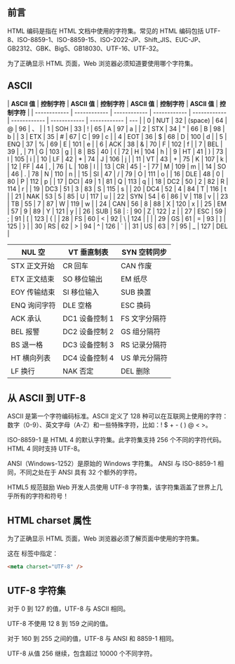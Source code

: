 ## 前言

HTML 编码是指在 HTML 文档中使用的字符集。常见的 HTML 编码包括 UTF-8、ISO-8859-1、ISO-8859-15、ISO-2022-JP、Shift_JIS、EUC-JP、GB2312、GBK、Big5、GB18030、UTF-16、UTF-32。

为了正确显示 HTML 页面，Web 浏览器必须知道要使用哪个字符集。

## ASCII

| **ASCII 值** | **控制字符** | **ASCII 值** | **控制字符** | **ASCII 值** | **控制字符** | **ASCII 值** | **控制字符** |
| ------------ | ------------ | ------------ | ------------ | ------------ | ------------ | ------------ | ------------ | --- |
| 0            | NUT          | 32           | (space)      | 64           | @            | 96           | 、           |
| 1            | SOH          | 33           | !            | 65           | A            | 97           | a            |
| 2            | STX          | 34           | "            | 66           | B            | 98           | b            |
| 3            | ETX          | 35           | #            | 67           | C            | 99           | c            |
| 4            | EOT          | 36           | $            | 68           | D            | 100          | d            |
| 5            | ENQ          | 37           | %            | 69           | E            | 101          | e            |
| 6            | ACK          | 38           | &            | 70           | F            | 102          | f            |
| 7            | BEL          | 39           | ,            | 71           | G            | 103          | g            |
| 8            | BS           | 40           | (            | 72           | H            | 104          | h            |
| 9            | HT           | 41           | )            | 73           | I            | 105          | i            |
| 10           | LF           | 42           | \*           | 74           | J            | 106          | j            |
| 11           | VT           | 43           | +            | 75           | K            | 107          | k            |
| 12           | FF           | 44           | ,            | 76           | L            | 108          | l            |
| 13           | CR           | 45           | -            | 77           | M            | 109          | m            |
| 14           | SO           | 46           | .            | 78           | N            | 110          | n            |
| 15           | SI           | 47           | /            | 79           | O            | 111          | o            |
| 16           | DLE          | 48           | 0            | 80           | P            | 112          | p            |
| 17           | DCI          | 49           | 1            | 81           | Q            | 113          | q            |
| 18           | DC2          | 50           | 2            | 82           | R            | 114          | r            |
| 19           | DC3          | 51           | 3            | 83           | S            | 115          | s            |
| 20           | DC4          | 52           | 4            | 84           | T            | 116          | t            |
| 21           | NAK          | 53           | 5            | 85           | U            | 117          | u            |
| 22           | SYN          | 54           | 6            | 86           | V            | 118          | v            |
| 23           | TB           | 55           | 7            | 87           | W            | 119          | w            |
| 24           | CAN          | 56           | 8            | 88           | X            | 120          | x            |
| 25           | EM           | 57           | 9            | 89           | Y            | 121          | y            |
| 26           | SUB          | 58           | :            | 90           | Z            | 122          | z            |
| 27           | ESC          | 59           | ;            | 91           | [            | 123          | {            |
| 28           | FS           | 60           | <            | 92           | \            | 124          |              |     |
| 29           | GS           | 61           | =            | 93           | ]            | 125          | }            |
| 30           | RS           | 62           | >            | 94           | ^            | 126          | `            |
| 31           | US           | 63           | ?            | 95           | \_           | 127          | DEL          |

| NUL 空       | VT 垂直制表    | SYN 空转同步  |
| ------------ | -------------- | ------------- |
| STX 正文开始 | CR 回车        | CAN 作废      |
| ETX 正文结束 | SO 移位输出    | EM 纸尽       |
| EOY 传输结束 | SI 移位输入    | SUB 换置      |
| ENQ 询问字符 | DLE 空格       | ESC 换码      |
| ACK 承认     | DC1 设备控制 1 | FS 文字分隔符 |
| BEL 报警     | DC2 设备控制 2 | GS 组分隔符   |
| BS 退一格    | DC3 设备控制 3 | RS 记录分隔符 |
| HT 横向列表  | DC4 设备控制 4 | US 单元分隔符 |
| LF 换行      | NAK 否定       | DEL 删除      |

## 从 ASCII 到 UTF-8

ASCII 是第一个字符编码标准。ASCII 定义了 128 种可以在互联网上使用的字符：数字（0-9）、英文字母（A-Z）和一些特殊字符，比如：! $ + - ( ) @ < >。

ISO-8859-1 是 HTML 4 的默认字符集。此字符集支持 256 个不同的字符代码。HTML 4 同时支持 UTF-8。

ANSI（Windows-1252）是原始的 Windows 字符集。 ANSI 与 ISO-8859-1 相同，不同之处在于 ANSI 具有 32 个额外的字符。

HTML5 规范鼓励 Web 开发人员使用 UTF-8 字符集，该字符集涵盖了世界上几乎所有的字符和符号！

## HTML charset 属性

为了正确显示 HTML 页面，Web 浏览器必须了解页面中使用的字符集。

这在 <meta> 标签中指定：

```html
<meta charset="UTF-8" />
```

## UTF-8 字符集

对于 0 到 127 的值，UTF-8 与 ASCII 相同。

UTF-8 不使用 12 8 到 159 之间的值。

对于 160 到 255 之间的值，UTF-8 与 ANSI 和 8859-1 相同。

UTF-8 从值 256 继续，包含超过 10000 个不同字符。
